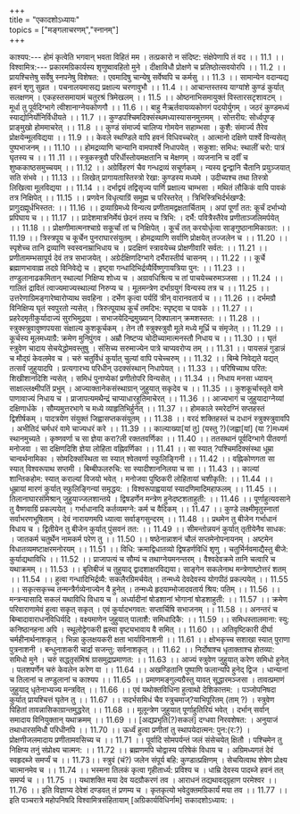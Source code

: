 +++  
title = "एकादशोऽध्यायः"    
topics = ["मङ्गलाचरणम्","स्नानम्"]  
+++  

काश्यप:---
होमं कृत्वेति भगवान् भवता विहितं मम ।
तत्प्रकारो न संदिष्ट: संक्षेपेणापि तं वद ।। 11.1 ।।
विश्वामित्र:---
प्रकारमग्रिकार्यस्य शृणुष्वावहितो मुने ।
दीक्षाविधौ प्रोक्षणे च प्रतिष्ठोत्सवयोरपि ।। 11.2 ।।
प्रायश्चित्तेषु सर्वेषु स्नपनेषु विशेषत: ।
एवमादिषु चान्येषु सर्वेष्वपि च कर्मसु ।। 11.3 ।।
सामान्येन वदान्यद्य हवनं शृणु सुव्रत ।
पचनालयमासद्य प्रक्षाल्य चरणावुभौ ।। 11.4 ।।
आचान्तस्तस्य याग्यांशे कुण्डं कुर्यात् सलक्षणम् ।
एकहस्तसमायामं चतुरश्रं त्रिमेखलम् ।। 11.5 ।।
ओष्ठनाभिसमायुक्तं विस्तारसटृशावटम् ।
मूर्धा तु पूर्वदिग्भागे त्वीशानाग्नेयकोणगौ ।। 11.6 ।।
बाहु नैऋर्तवायव्यकोणगं पदयोर्युगम् ।
जठरं कुण्डमध्यं स्याद्योनिर्योनिर्विधीयते ।। 11.7 ।।
कुण्डपश्चिमदिक्संस्थमध्यास्यासनमुत्तमम् ।
सोत्तरीय: सोर्ध्वपुण्ङ् प्राङ्मुखो होममाचरेत् ।। 11.8 ।।
कुण्डं संमार्ज्य चालिप्य गोमयेन सहाम्भसा ।
कुशै: संमार्ज्य तैरेव प्रोक्षयेन्मूलविद्यया ।। 11.9 ।।
केवले स्थण्डिले वापि हवनं विधिवच्चरेत् ।
आत्मानो दक्षिणे पार्श्वे विन्यसेत् पुष्पभाजनम् ।। 11.10 ।।
होमद्रव्याणि चान्यानि वामपार्श्वे निधापयेत् ।
सकुशा: समिध: स्थालीं चरो: पात्रं घृतस्य च ।। 11 .11 ।।
स्त्रुकस्त्रुवौ परिर्धीस्तोयमक्षतानि च मेक्षणम् ।
व्यजनानि च दर्वीं च शुष्ककाष्ठसमुच्चयम् ।। 11.12 ।।
अग्रेर्विहरणं चैव गन्धद्रव्यं सचूर्णकम् ।
न्यस्य द्वन्द्वानि चैतानि प्रयुञ्जयात् सति संभवे ।। 11.13 ।।
लिखेत् प्रागायतास्तिस्त्रो रेखा: कुण्डस्य मध्यमे ।
उदीच्यश्च तथा तिस्त्रो लिखित्वा मूलविद्यया ।। 11.14 ।।
दर्भाद्वयं तद्विसृज्य पार्णि प्रक्षाल्य चाम्भसा ।
मथितं लौकिकं वापि पावकं तत्र निक्षिपेत् ।। 11.15 ।।
प्रणवेन विधृत्याग्रिं समूह्म च परिस्तरेत् ।
त्रिभिस्त्रिभिर्दर्भखण्डै: प्रागुदह्मूर्धभिस्तत: ।। 11.16 ।।
द्रव्याग्रिमध्ये विन्यत्य प्रणीतामद्वक्षतार्चिताम् ।
अपां पूर्णां तत: कूर्चं दर्भाभ्यो प्रपिघाय च ।। 11.17 ।।
प्रादेशमात्रनिर्मेयं छेदनं तस्य च त्रिभि: ।
दर्भै: पवित्रैस्तैरेव प्रणीताञ्जलिमर्पयेत् ।। 11.18 ।।
प्रोक्षणीमात्मनश्चाग्रे सकूर्चां तां च निक्षिपेत् ।
कूर्चं तत् करयोर्धृत्वा साङ्गुष्ठानामिकाग्रत: ।। 11.19 ।।
त्रिस्त्रपूय च कूर्चेन पुनराघारसंयुतम् ।
होमद्रव्याणि सर्वाणि प्रोक्षयेत् तज्जलेन च ।। 11.20 ।।
स्पृशेच्च तानि द्रव्याणि स्वस्वनाम्राभिधाय च ।
प्रदक्षिणं स्त्रावयेच्च प्रोक्षणीवारि सर्वत: ।। 11.21 ।।
प्रणीतामम्भसापूर्य देवं तत्र सभाजयेत् ।
अग्रेर्दक्षिणदिग्भागे दर्भैरास्तीर्य चासनम् ।। 11.22 ।।
कूर्चे ब्रह्माणभावाह्म तदग्रे विनिवेद्ये च ।
इष्ट्वा गन्धादिभिर्द्रव्यैर्विष्णुगायत्रिया पुन: ।। 11.23 ।।
तण्डुलानाढकमितान् स्थाल्यां निक्षिप्य शोध्य च ।
अग्रावधिश्रित्य च तां पाचयेच्चरुमञ्जसा ।। 11.24 ।।
गालितं द्रावितं त्वाज्यमाज्यस्थाल्यां निरुप्य च ।
मूलमन्त्रेण दर्भाग्रयुगं विन्यस्य तत्र च ।। 11.25 ।।
उत्तरेणाग्रिमङ्गारेष्वारोप्याथ सवहिना ।
दर्भेण कृत्वा पर्यग्रिं त्रीन् वारानवतार्य च ।। 11.26 ।।
दर्भमग्रौ विनिक्षिप्य घृतं स्वपुरतो न्यसेत् ।
त्रिरुत्पूयाथ कूर्चं तमदिभ: स्पृष्ट्वा च पावके ।। 11.27 ।।
प्रहरेदमृतीकुर्यादाज्यं सुरभिमुद्रया ।
सभाजयेदिन्द्रमुख्यान् दिक्पालान् क्रमशस्तत: ।। 11.28 ।।
स्त्रुक्स्त्रुवावुष्णपयसा संक्षाल्य कुशकूर्चकम् ।
तेन तौ स्त्रुक्स्त्रुवौ मूले मध्ये मूर्ध्रि च संमृजेत् ।। 11.29 ।।
कूर्चस्य मूलमध्याग्रै: क्रमेण मुनिपुंगव ।
अम्रौ निष्टप्य चोदीच्यामात्मनस्तौ निधाय च ।। 11.30 ।।
घृतं स्त्रुवेण चादाय सेचयेद्धोमवस्तुषु ।
संसिच्य सरुमाज्येन पात्रे चाप्यवरोप्य तम् ।। 11.31 ।।
पायसन्नं गुडान्नं च मौद्ग्रं केवलमेव च ।
चरुं चतुर्विधं कुर्यात् चुल्यां वापि पचेच्चरुम् ।। 11.32 ।।
बिम्बे निवेद्यते यद्यत् तत्सर्वं जुहुयादपि ।
प्रत्यगारभ्य परिधीन् उदक्संस्थान् निधापेयत् ।। 11.33 ।।
परिषिच्याथ परित: शिखीशानदिशि न्यसेत् ।
समिधं पुनाप्येकां प्रणीतोपरि विन्यसेत् ।। 11.34 ।।
निधाय मनसा ध्यायन् साक्षाल्लक्ष्मीपतिं प्रभुम् ।
आज्याक्तानेकसंस्थाग्रान् जुहुयात् सकृदेव च ।। 11.35 ।।
कुशकूर्चास्तृते वामे पाणावाज्यं निधाय च ।
प्राजापत्यमथैन्द्रं चाप्याधारहुतिमाचेरत् ।। 11.36 ।।
आज्यभागं च जुहुयादाग्नेय्यां दक्षिणार्धके ।
सौम्यमुत्तरभागे च मध्ये व्याहृतिभिर्हुनेत् ।। 11.37 ।।
होमकाले स्मरेदग्निं सप्तहस्तं द्विशीर्षकम् ।
पादत्रयेण संयुक्तं जिह्वासप्तकसंयुतम् ।। 11.38 ।।
वरदं शक्तिहस्तं च दधानं स्त्रुक्स्त्रुवावपि ।
अभीतिदं चर्मधरं वामे चाज्यधरं करे ।। 11.39 ।।
काल्याख्या[यां तु] (यस्तु ?)(जह्वा[यां] (या ?)मध्यमं स्थानमुच्यते ।
कृष्णवर्णा च सा ज्ञेया करा?ली रक्ततवर्णिका ।। 11.40 ।।
ततसथानं पूर्वदिग्भागे पीतवर्णा मनोजवा ।
सा दक्षिणदिशि ज्ञेया लोहिता वह्निवर्णिका ।। 11.41 ।।
सा स्यात् ?पश्चिमदिक्संस्था धूम्रा चान्वर्थनामिका ।
सोमदिक्संस्थिता सा स्यात् श्वेतवर्णा स्फुलिङ्गिनी ।। 11.42 ।।
वह्निकोणगता सा स्यात् विश्वरूपाथ सप्तमी ।
बिम्बीफलरुचि: सा स्यादीशाननिलया च सा ।। 11.43 ।।
काल्यां शान्तिकहोम: स्यात् कराल्यां विजयो भवेत् ।
मनोजवा पुष्ठिकरी लोहितायां चशीकृति: ।। 11.44 ।।
धूम्रायां मारणं कुर्यात् स्फुलिङ्गिन्यां समृद्धय: ।
विश्वरूपाह्वयायां स्यादणिमादिमहाफलम् ।। 11.45 ।।
तिलानाघारसंमिश्रान् जुहुयाज्जलशान्तये ।
द्विषडर्णेन मन्त्रेण हुनेदष्टशताहुती: ।। 11.46 ।।
पूर्णाहुत्यवसाने तु वैष्णवाग्रिं प्रकल्पयेत् ।
गर्भाधानादि कर्तव्यमग्ने: कर्म च वैदिकम् ।। 11.47 ।।
कुण्डे लक्ष्मीमृतुस्नातां सर्वाभरणभूषिताम् ।
देवं नारायणमपि ध्यात्वा सर्वाङ्गसुन्दरम् ।। 11.48 ।।
प्रथमेन तु बीजेन गर्भाधानं विधाय च ।
द्वितीयेन तु बीजेन कुर्यात् पुंसवनं तत: ।। 11.49 ।।
सीमन्तोन्नयनं कुर्यात् तृतीयेनैव साधक: ।
जातकर्म चतुर्थेन नामकर्म परेण तु ।। 11.50 ।।
षष्ठेनान्नाशनं चौलं सप्तमेनोपनायनम् ।
अष्टमेन विधातव्यमष्टाक्षरमनोरयम् ।। 11.51 ।।
विधि: क्रमाद्विधातव्यो द्विषडर्णविधिं शृणु ।
चतुर्भिर्नवमाद्यैस्तु बीजे: कुर्याद्यथाविधि ।। 11.52 ।।
प्राजापत्यं च सौम्यं च तथाग्नेयमनन्तरम् ।
वैश्वदेवक्रमे तानि चत्वारि च यथाक्रमम् ।। 11.53 ।।
बृतिबीजं च तुहुयाद् द्वादशाक्षरविद्यया।
साङ्गेन सकलेनाथ मन्त्रेणाष्टोत्तरं शतम् ।। 11.54 ।।
हुत्वा गन्धादिभिर्द्रव्यै: सकलैरग्रिमर्चयेत् ।
तन्मध्ये देवदेवस्य योगपीठं प्रकल्पयेत् ।। 11.55 ।।
सकृत्सकृच्च तन्मन्त्रैर्गव्येनाज्येन वै हुनेत् ।
तन्मध्ये हृदयाम्भोजादवतार्य श्रिय: पतिम् ।। 11.56 ।।
मन्त्रन्यासादि सकलं यथाविधि विधाय च ।
अर्ध्यादीनां षोडशानां भोगानां षोडशाहुती: ।। 11.57 ।।
क्रमेण परिवाराणामेवं हुत्वा सकृत् सकृत् ।
एवं कुर्यादभगवत: सप्तार्चिषि सभाजनम् ।। 11.58 ।।
अनन्तरं च बिम्बादावाराधनविधिर्यदि ।
वक्ष्यमाणेन जुहुयात् पालाशै: समिधादिकै: ।। 11.59 ।।
समिधस्तालमाना: स्यु: कनिष्ठानहना अपि ।
स्थूलोद्वेगकरी ह्नस्वा वृष्ट्यभावाय वै समित् ।। 11.60 ।।
अतिवृष्टिकारी दीर्घा चर्महीनार्थनाशकृत् ।
भिन्ना कुलक्षयकरी क्षता भार्याविनाशनी ।। 11.61 ।।
क्षोभकृच्च सशाखा स्यात् पुराणा पुत्रनाशनी ।
बन्धुनाशकरी चार्द्रा सजन्तु: सर्वनाशकृत् ।। 11.62 ।।
निर्दोषाश्च धृताक्ताश्च होतव्या: समिधो मुने ।
चरुं सद्ध्तृसंमिश्रं ग्रासमुद्राप्रमाणत: ।। 11.63 ।।
आज्यं स्त्रुवेण जुहुयात् करेण समिधो हुनेत् ।
पलशपर्णेन चरुं केवलेन करेण वा ।। 11.64 ।।
अखण्डितानि पुष्पाणि फलान्यपि हुनेद् द्विज ।
धान्यानां च तिलानां च तण्डुलानां च काश्यप ।। 11.65 ।।
प्रमाणमङ्गुल्यग्रैस्तु यावत् सूद्धारमञ्जसा ।
तावत्प्रमाणं जुहुयाद् धृतेनाभ्यज्य मन्त्रवित् ।। 11.66 ।।
एवं यथोक्तविधिना हुत्वाथो देशिकात्तम: ।
पञ्जोपनिषदा कुर्यात् प्रायश्चित्तं घृतेन तु ।। 11.67 ।।
सदर्भसमिधं चैव स्त्रुचमाज्?याभिपूरितम् (ताम् ?) ।
स्त्रुवेण पिहितां तावन्नासिकाग्रान्तमुद्धरेत् ।। 11.68 ।।
मूलून्त्रेण जुहुयात् पूर्णाहुतिरियं भवेत् ।
दर्भान् सर्वान् समादाय विनियुक्तान् यथाक्रमम् ।। 11.69 ।।
[अद्यप्रभृति(?)सकलं] दग्धवा निरवशेषत: ।
अनुयाजं तथाधारसमिधौ परिधीनपि ।। 11.70 ।।
ऊर्ध्वं हुत्वा प्रणीतां तु स्थापयेदात्मन: पुन:(र:?) ।
प्रोक्षणीजलमादाय प्रणीतामवसिच्य च ।। 11.71 ।।
पूर्वादि सोमपर्यन्तं जलं संसेचयेत् क्षितौ ।
पश्चिमेन तु निक्षिप्य तनुं संप्रोक्ष्य चात्मन: ।। 11.72 ।।
ब्रह्मणमपि चोद्वास्य परिषेकं विधाय च ।
अग्रिमध्यगतं देवं स्वहृदब्जे समर्प्यं च ।। 11.73।।
स्त्रुवं (चं?) जलेन संपूर्य बहि: कुण्डात्प्रक्षिणम् ।
सेचयित्वाथ शेषेण प्रोक्ष्य चात्मानमेव च ।। 11.74 ।।
भस्मना तिलकं कृत्वा गृहीतार्ध्य: प्रविश्य च ।
धाम्रि देवस्य पादब्जे हवनं तत् समर्प्य च ।। 11.75 ।।
यथाशक्ति मया देव यदग्रौकरणं तव ।
आराधनं तद्यथावद्ग्रृहाण परमेश्वर ।। 11.76 ।।
इति विज्ञाप्य देवेशं दण्डवत् तं प्रणम्य च ।
कृतकृत्यो भवेदुक्तमग्रिकार्यं मया तव ।। 11.77 ।।
इति पञ्चरात्रे महोपनिषदि विश्वामित्रसंहितायाम्
[अग्रिकार्यविधिर्नाम] सकादशोऽध्याय: ।
